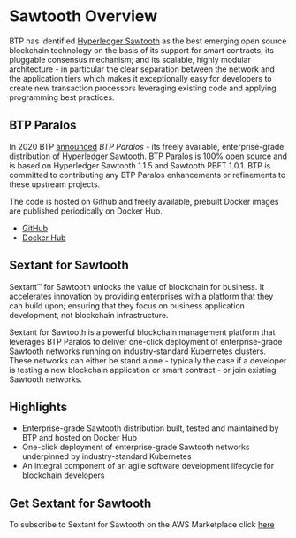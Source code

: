 # Sawtooth Overview

BTP has identified
[Hyperledger Sawtooth](https://www.hyperledger.org/projects/sawtooth) as the
best emerging open source blockchain technology on the basis of its support for
smart contracts; its pluggable consensus mechanism; and its scalable, highly
modular architecture - in particular the clear separation between the network
and the application tiers which makes it exceptionally easy for developers to
create new transaction processors leveraging existing code and applying
programming best practices.

## BTP Paralos

In 2020 BTP
[announced](https://medium.com/blockchaintp/btp-delivers-first-long-term-support-lts-release-of-its-hyperledger-sawtooth-distribution-73c7bcf38bf1?sk=bfe418e3f2c10eefcdd170cfe31d03fe)
_BTP Paralos_ - its freely available, enterprise-grade distribution of
Hyperledger Sawtooth. BTP Paralos is 100% open source and is based on
Hyperledger Sawtooth 1.1.5 and Sawtooth PBFT 1.0.1. BTP is committed to
contributing any BTP Paralos enhancements or refinements to these upstream
projects.

The code is hosted on Github and freely available, prebuilt Docker images are
published periodically on Docker Hub.

* [GitHub](https://github.com/blockchaintp)
* [Docker Hub](https://hub.docker.com/orgs/blockchaintp)

## Sextant for Sawtooth

Sextant™ for Sawtooth unlocks the value of blockchain for business. It
accelerates innovation by providing enterprises with a platform that they can
build upon; ensuring that they focus on business application development, not
blockchain infrastructure.

Sextant for Sawtooth is a powerful blockchain management platform that leverages
BTP Paralos to deliver one-click deployment of enterprise-grade Sawtooth
networks running on industry-standard Kubernetes clusters. These networks can
either be stand alone - typically the case if a developer is testing a new
blockchain application or smart contract - or join existing Sawtooth networks.

## Highlights

* Enterprise-grade Sawtooth distribution built, tested and maintained by BTP
  and hosted on Docker Hub
* One-click deployment of enterprise-grade Sawtooth networks underpinned by
  industry-standard Kubernetes
* An integral component of an agile software development lifecycle for
  blockchain developers

## Get Sextant for Sawtooth

To subscribe to Sextant for Sawtooth on the AWS Marketplace click [here](../get-sextant/)
